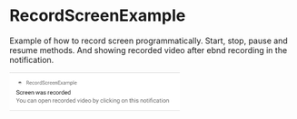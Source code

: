 # RecordScreenExample

Example of how to record screen programmatically. Start, stop, pause and resume methods. And showing recorded video after ebnd recording in the notification. 

<img src=https://github.com/dajver/RecordScreenExample/blob/master/images/notification.png width=300 />
